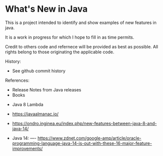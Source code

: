 What's New in Java
===================
This is a project intended to identify and show examples of new features in java.

It is a work in progress for which I hope to fill in as time permits.

Credit to others code and refernece will be provided as best as possible.  All rights belong to those originating the applicable code.

History:
- See github commit history

References:
- Release Notes from Java releases
- Books
 * Java 8 Lambda
- https://javaalmanac.io/
- https://ondro.inginea.eu/index.php/new-features-between-java-8-and-java-14/

- Java 14:
—- https://www.zdnet.com/google-amp/article/oracle-programming-language-java-14-is-out-with-these-16-major-feature-improvements/